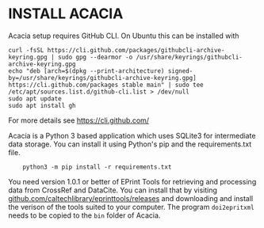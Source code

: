 INSTALL ACACIA
==============

Acacia setup requires GitHub CLI. On Ubuntu this can be installed
with

```
curl -fsSL https://cli.github.com/packages/githubcli-archive-keyring.gpg | sudo gpg --dearmor -o /usr/share/keyrings/githubcli-archive-keyring.gpg
echo "deb [arch=$(dpkg --print-architecture) signed-by=/usr/share/keyrings/githubcli-archive-keyring.gpg] https://cli.github.com/packages stable main" | sudo tee /etc/apt/sources.list.d/github-cli.list > /dev/null
sudo apt update
sudo apt install gh
```

For more details see https://cli.github.com/


Acacia is a Python 3 based application which uses
SQLite3 for intermediate data storage. You can
install it using Python's pip and the
requirements.txt file.

```shell
    python3 -m pip install -r requirements.txt
```

You need version 1.0.1 or better of EPrint Tools for retrieving
and processing data from CrossRef and DataCite. You can install
that by visiting [github.com/caltechlibrary/eprinttools/releases](https://github.com/caltechlibrary/eprinttools/releases) and downloading
and install the verison of the tools suited to your computer.
The program `doi2epritxml` needs to be copied to the `bin` folder
of Acacia.



